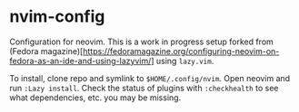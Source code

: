 # nvim-config

Configuration for neovim.  This is a work in progress setup forked from (Fedora magazine)[https://fedoramagazine.org/configuring-neovim-on-fedora-as-an-ide-and-using-lazyvim/] using `lazy.vim`.  

To install, clone repo and symlink to `$HOME/.config/nvim`. Open neovim and run `:Lazy install`. Check the status of plugins with `:checkhealth` to see what dependencies, etc. you may be missing.
